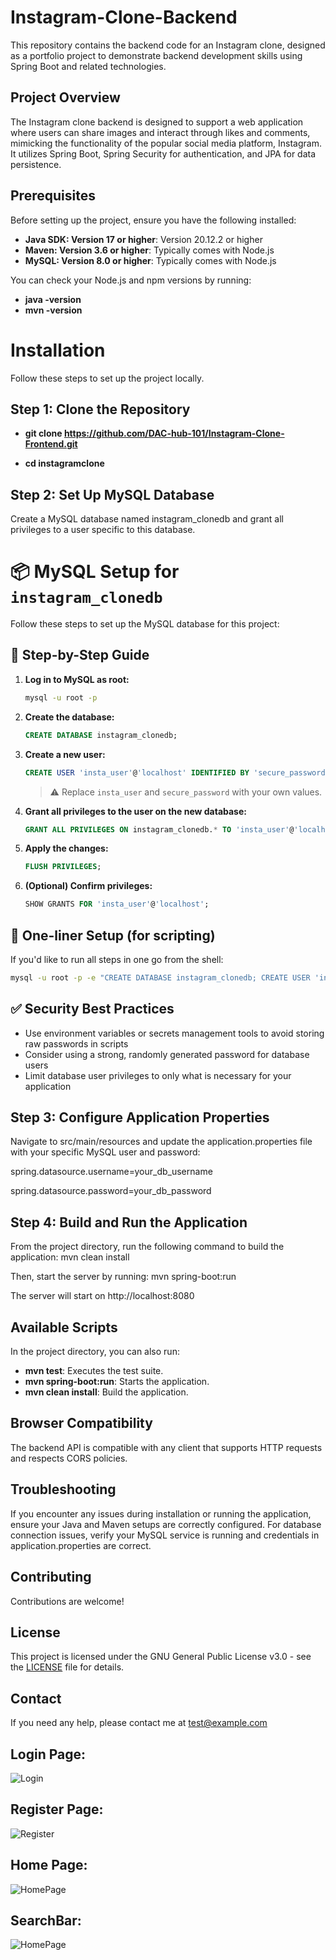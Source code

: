 # Instagram-Clone-Backend

This repository contains the backend code for an Instagram clone, designed as a portfolio project to demonstrate backend development skills using Spring Boot and related technologies.

## Project Overview

The Instagram clone backend is designed to support a web application where users can share images and interact through likes and comments, mimicking the functionality of the popular social media platform, Instagram. It utilizes Spring Boot, Spring Security for authentication, and JPA for data persistence.

## Prerequisites
Before setting up the project, ensure you have the following installed:

- **Java SDK: Version 17 or higher**: Version 20.12.2 or higher
- **Maven: Version 3.6 or higher**: Typically comes with Node.js
- **MySQL: Version 8.0 or higher**: Typically comes with Node.js

You can check your Node.js and npm versions by running:

- **java -version**
- **mvn -version**

# Installation
Follow these steps to set up the project locally.

## Step 1: Clone the Repository
- **git clone https://github.com/DAC-hub-101/Instagram-Clone-Frontend.git**

- **cd instagramclone**

## Step 2: Set Up MySQL Database
Create a MySQL database named instagram_clonedb and grant all privileges to a user specific to this database.

# 📦 MySQL Setup for `instagram_clonedb`

Follow these steps to set up the MySQL database for this project:

## 🔧 Step-by-Step Guide

1. **Log in to MySQL as root:**
   ```bash
   mysql -u root -p
   ```

2. **Create the database:**
   ```sql
   CREATE DATABASE instagram_clonedb;
   ```

3. **Create a new user:**
   ```sql
   CREATE USER 'insta_user'@'localhost' IDENTIFIED BY 'secure_password';
   ```
   > ⚠️ Replace `insta_user` and `secure_password` with your own values.

4. **Grant all privileges to the user on the new database:**
   ```sql
   GRANT ALL PRIVILEGES ON instagram_clonedb.* TO 'insta_user'@'localhost';
   ```

5. **Apply the changes:**
   ```sql
   FLUSH PRIVILEGES;
   ```

6. **(Optional) Confirm privileges:**
   ```sql
   SHOW GRANTS FOR 'insta_user'@'localhost';
   ```

## 🚀 One-liner Setup (for scripting)

If you'd like to run all steps in one go from the shell:

```bash
mysql -u root -p -e "CREATE DATABASE instagram_clonedb; CREATE USER 'insta_user'@'localhost' IDENTIFIED BY 'secure_password'; GRANT ALL PRIVILEGES ON instagram_clonedb.* TO 'insta_user'@'localhost'; FLUSH PRIVILEGES;"
```

## ✅ Security Best Practices

- Use environment variables or secrets management tools to avoid storing raw passwords in scripts
- Consider using a strong, randomly generated password for database users
- Limit database user privileges to only what is necessary for your application
## Step 3: Configure Application Properties
Navigate to src/main/resources and update the application.properties file with your specific MySQL user and password:

spring.datasource.username=your_db_username

spring.datasource.password=your_db_password


## Step 4: Build and Run the Application
From the project directory, run the following command to build the application:
mvn clean install

Then, start the server by running:
mvn spring-boot:run

The server will start on http://localhost:8080

## Available Scripts 
In the project directory, you can also run:

- **mvn test**: Executes the test suite.
- **mvn spring-boot:run**: Starts the application.
- **mvn clean install**: Build the application.

## Browser Compatibility

The backend API is compatible with any client that supports HTTP requests and respects CORS policies.

## Troubleshooting
If you encounter any issues during installation or running the application, ensure your Java and Maven setups are correctly configured. For database connection issues, verify your MySQL service is running and credentials in application.properties are correct.

## Contributing
Contributions are welcome!

## License
This project is licensed under the GNU General Public License v3.0 - see the [LICENSE](LICENSE) file for details.

## Contact
If you need any help, please contact me at test@example.com

## Login Page:
![Login](./repositoryAssets/Instagram-Clone-Login.png)

## Register Page:
![Register](./repositoryAssets/Instagram-Clone-Register.png)

## Home Page:
![HomePage](./repositoryAssets/Instagram-Clone-HomePage.png)

## SearchBar:
![HomePage](./repositoryAssets/Instagram-Clone-SearchBar.png)
